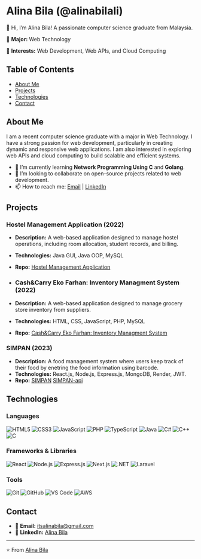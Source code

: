 # Alina Bila (@alinabilali)

👋 Hi, I’m Alina Bila! A passionate computer science graduate from Malaysia.

📝 **Major:** Web Technology

👀 **Interests:** Web Development, Web APIs, and Cloud Computing


## Table of Contents
- [About Me](#about-me)
- [Projects](#projects)
- [Technologies](#technologies)
- [Contact](#contact)

## About Me

I am a recent computer science graduate with a major in Web Technology. I have a strong passion for web development, particularly in creating dynamic and responsive web applications. I am also interested in exploring web APIs and cloud computing to build scalable and efficient systems.

- 🌱 I’m currently learning **Network Programming Using C** and **Golang**.
- 💞️ I’m looking to collaborate on open-source projects related to web development.
- 📫 How to reach me: [Email](mailto:itsalinabila@gmail.com) | [LinkedIn](https://www.linkedin.com/in/alina-bila-ali-azwar/)

## Projects

### Hostel Management Application (2022)
- **Description:** A web-based application designed to manage hostel operations, including room allocation, student records, and billing.
- **Technologies:** Java GUI, Java OOP, MySQL
- **Repo:** [Hostel Management Application](https://github.com/alinabilali/hostel-management-application)

- ### Cash&Carry Eko Farhan: Inventory Managment System (2022)
- **Description:** A web-based application designed to manage grocery store inventory from suppliers.
- **Technologies:** HTML, CSS, JavaScript, PHP, MySQL
- **Repo:** [Cash&Carry Eko Farhan: Inventory Managment System](https://github.com/alinabilali/Cash-Carry-Eko-Farhan)


### SIMPAN (2023)
- **Description:** A food management system where users keep track of their food by enetring the food information using barcode. 
- **Technologies:** React.js, Node.js, Express.js, MongoDB, Render, JWT.
- **Repo:** [SIMPAN](https://github.com/alinabilali/simpan) [SIMPAN-api](https://github.com/alinabilali/simpan-api)

## Technologies

### Languages
![HTML5](https://img.shields.io/badge/HTML5-E34F26?style=for-the-badge&logo=html5&logoColor=white)
![CSS3](https://img.shields.io/badge/CSS3-1572B6?style=for-the-badge&logo=css3&logoColor=white)
![JavaScript](https://img.shields.io/badge/JavaScript-F7DF1E?style=for-the-badge&logo=javascript&logoColor=black)
![PHP](https://img.shields.io/badge/PHP-777BB4?style=for-the-badge&logo=php&logoColor=white)
![TypeScript](https://img.shields.io/badge/TypeScript-3178C6?style=for-the-badge&logo=typescript&logoColor=white)
![Java](https://img.shields.io/badge/Java-007396?style=for-the-badge&logo=java&logoColor=white)
![C#](https://img.shields.io/badge/C%23-239120?style=for-the-badge&logo=c-sharp&logoColor=white)
![C++](https://img.shields.io/badge/C%2B%2B-00599C?style=for-the-badge&logo=c%2B%2B&logoColor=white)
![C](https://img.shields.io/badge/C-A8B9CC?style=for-the-badge&logo=c&logoColor=white)

### Frameworks & Libraries
![React](https://img.shields.io/badge/React-20232A?style=for-the-badge&logo=react&logoColor=61DAFB)
![Node.js](https://img.shields.io/badge/Node.js-43853D?style=for-the-badge&logo=node.js&logoColor=white)
![Express.js](https://img.shields.io/badge/Express.js-000000?style=for-the-badge&logo=express&logoColor=white)
![Next.js](https://img.shields.io/badge/Next.js-000000?style=for-the-badge&logo=next.js&logoColor=white)
![.NET](https://img.shields.io/badge/.NET-512BD4?style=for-the-badge&logo=.net&logoColor=white)
![Laravel](https://img.shields.io/badge/Laravel-FF2D20?style=for-the-badge&logo=laravel&logoColor=white)

### Tools
![Git](https://img.shields.io/badge/Git-F05032?style=for-the-badge&logo=git&logoColor=white)
![GitHub](https://img.shields.io/badge/GitHub-100000?style=for-the-badge&logo=github&logoColor=white)
![VS Code](https://img.shields.io/badge/Visual_Studio_Code-0078D4?style=for-the-badge&logo=visual%20studio%20code&logoColor=white)
![AWS](https://img.shields.io/badge/AWS-232F3E?style=for-the-badge&logo=amazon-aws&logoColor=white)

## Contact

- 📧 **Email:** [itsalinabila@gmail.com](mailto:itsalinabila@gmail.com)
- 💼 **LinkedIn:** [Alina Bila](https://www.linkedin.com/in/alina-bila-ali-azwar/)

---

⭐️ From [Alina Bila](https://github.com/alinabilali)
